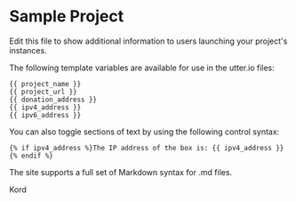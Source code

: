 # Sample Project
Edit this file to show additional information to users launching your project's instances.

The following template variables are available for use in the utter.io files:

    {{ project_name }}
    {{ project_url }}
    {{ donation_address }}
    {{ ipv4_address }}
    {{ ipv6_address }}

You can also toggle sections of text by using the following control syntax:

    {% if ipv4_address %}The IP address of the box is: {{ ipv4_address }}{% endif %}
    
The site supports a full set of Markdown syntax for .md files.

Kord
  
